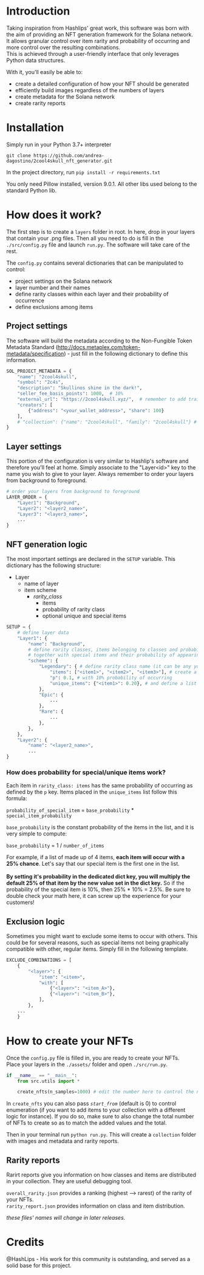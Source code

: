 # Introduction

Taking inspiration from Hashlips' great work, this software was born with the aim of providing an NFT generation framework for the Solana network. It allows granular control over item rarity and probability of occurring and more control over the resulting combinations.
<br>This is achieved through a user-friendly interface that only leverages Python data structures.

With it, you'll easily be able to:

- create a detailed configuration of how your NFT should be generated
- efficiently build images regardless of the numbers of layers
- create metadata for the Solana network
- create rarity reports

# Installation

Simply run in your Python 3.7+ interpreter

`git clone https://github.com/andrea-dagostino/2cool4skull_nft_generator.git`

In the project directory, run
`pip install -r requirements.txt`

You only need Pillow installed, version 9.0.1. All other libs used belong to the standard Python lib.

# How does it work?

The first step is to create a `layers` folder in root. In here, drop in your layers that contain your .png files.
Then all you need to do is fill in the `./src/config.py` file and launch `run.py`. The software will take care of the rest.

The `config.py` contains several dictionaries that can be manipulated to control:

- project settings on the Solana network
- layer number and their names
- define rarity classes within each layer and their probability of occurrence
- define exclusions among items

## Project settings

The software will build the metadata according to the Non-Fungible Token Metadata Standard (http://docs.metaplex.com/token-metadata/specification) - just fill in the following dictionary to define this information.

```python
SOL_PROJECT_METADATA = {
    "name": "2cool4skull",
    "symbol": "2c4s",
    "description": "Skullinos shine in the dark!",
    "seller_fee_basis_points": 1000,  # 10%
    "external_url": "https://2cool4skull.xyz/",  # remember to add trailing slash
    "creators": [
        {"address": "<your_wallet_address>", "share": 100}
    ],
    # "collection": {"name": "2cool4skull", "family": "2cool4skull"} # soon to be deprecated?
}
```

## Layer settings

This portion of the configuration is very similar to Hashlip's software and therefore you'll feel at home. Simply associate to the "Layer\<id>" key to the name you wish to give to your layer. Always remember to order your layers from background to foreground.

```python
# order your layers from background to foreground
LAYER_ORDER = {
    "Layer1": "Background",
    "Layer2": "<layer2_name>",
    "Layer3": "<layer3_name>",
    ...
}
```

## NFT generation logic

The most important settings are declared in the `SETUP` variable. This dictionary has the following structure:

- Layer
  - name of layer
  - item scheme
    - _rarity_class_
      - items
      - probability of rarity class
      - optional unique and special items

```python
SETUP = {
    # define layer data
    "Layer1": {
        "name": "Background",
        # define rarity classes, items belonging to classes and probabilities
        # together with special items and their probability of appearing
        "scheme": {
            "Legendary": { # define rarity class name (it can be any you want)
                "items": ["<item1>", "<item2>", "<item3>"], # create a list of legendary items
                "p": 0.1, # with 10% probability of occurring
                "unique_items": {"<item1>": 0.20}, # and define a list of unique items and their probability (read details below)
            },
            "Epic": {
                ...
            },
            "Rare": {
                ...
            },
        },
    },
    "Layer2": {
        "name": "<layer2_name>",
        ...
}
```

### How does probability for special/unique items work?

Each item in `rarity_class: items` has the same probability of occurring as defined by the `p` key. Items placed in the `unique_items` list follow this formula:

`probability_of_special_item` = `base_probability` \* `special_item_probability`

`base_probability` is the constant probability of the items in the list, and it is very simple to compute:

`base_probability` = 1 / `number_of_items`

For example, if a list of made up of 4 items, **each item will occur with a 25% chance**. Let's say that our special item is the first one in the list. <br><br>**By setting it's probability in the dedicated dict key, you will multiply the default 25% of that item by the new value set in the dict key.**
So if the probability of the special item is 10%, then 25% \* 10% = 2.5%.
Be sure to double check your math here, it can screw up the experience for your customers!

## Exclusion logic

Sometimes you might want to exclude some items to occur with others. This could be for several reasons, such as special items not being graphically compatible with other, regular items. Simply fill in the following template.

```python
EXCLUDE_COMBINATIONS = [
    {
        "<layer>": {
            "item": "<item>",
            "with": [
                {"<layer>": "<item_A>"},
                {"<layer>": "<item_B>"},
            ],
        },
    ...
    }
```

# How to create your NFTs

Once the `config.py` file is filled in, you are ready to create your NFTs.<br>
Place your layers in the `./assets/` folder and open `./src/run.py`.

```python
if __name__ == "__main__":
    from src.utils import *

    create_nfts(n_samples=1000) # edit the number here to control the number of NFTs to create.
```

In `create_nfts` you can also pass _`start_from`_ (default is 0) to control enumeration (if you want to add items to your collection with a different logic for instance). If you do so, make sure to also change the total number of NFTs to create so as to match the added values and the total.

Then in your terminal run `python run.py`. This will create a `collection` folder with images and metadata and rarity reports.

## Rarity reports

Rarirt reports give you information on how classes and items are distributed in your collection. They are useful debugging tool.

`overall_rarity.json` provides a ranking (highest --> rarest) of the rarity of your NFTs. <br>
`rarity_report.json` provides information on class and item distribution.

_these files' names will change in later releases._

# Credits

@HashLips - His work for this community is outstanding, and served as a solid base for this project.

